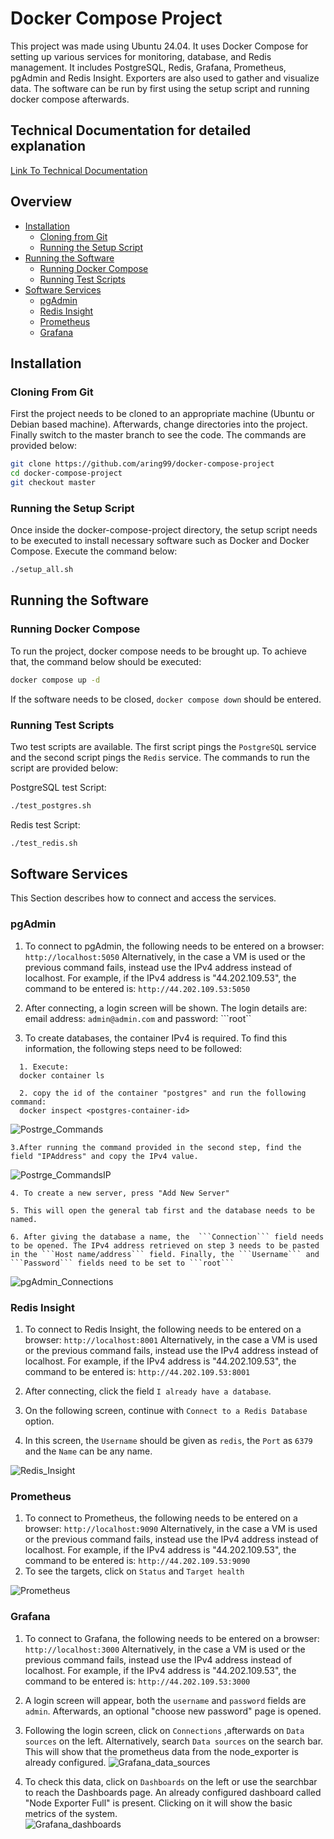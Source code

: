 # Docker Compose Project
This project was made using Ubuntu 24.04. It uses Docker Compose for setting up various services for monitoring, database, and Redis management. It includes PostgreSQL, Redis, Grafana, Prometheus, pgAdmin and Redis Insight. Exporters are also used to gather and visualize data. The software can be run by first using the setup script and running docker compose afterwards.
## Technical Documentation for detailed explanation
[Link To Technical Documentation]()

## Overview
<!-- toc -->
- [Installation](#installation)
  - [Cloning from Git](#cloning-from-git)
  - [Running the Setup Script](#running-the-setup-script)
- [Running the Software](#running-the-software)
  - [Running Docker Compose](#running-docker-compose)
  - [Running Test Scripts](#running-test-scripts)
- [Software Services](#software-services) 
  - [pgAdmin](#pgadmin)
  - [Redis Insight](#redis-insight)
  - [Prometheus](#prometheus)
  - [Grafana](#grafana)
<!-- tocstop -->
## Installation
### Cloning From Git
First the project needs to be cloned to an appropriate machine (Ubuntu or Debian based machine). Afterwards, change directories into the project. Finally switch to the master branch to see the code. The commands are provided below:
```bash
git clone https://github.com/aring99/docker-compose-project
cd docker-compose-project
git checkout master
```

### Running the Setup Script
Once inside the docker-compose-project directory, the setup script needs to be executed to install necessary software such as Docker and Docker Compose. Execute the command below:
```bash
./setup_all.sh
```

## Running the Software
### Running Docker Compose
To run the project, docker compose needs to be brought up. To achieve that, the command below should be executed:
```bash
docker compose up -d
```
If the software needs to be closed, ```docker compose down``` should be entered.

### Running Test Scripts
Two test scripts are available. The first script pings the ```PostgreSQL``` service and the second script pings the ```Redis``` service. The commands to run the script are provided below:

PostgreSQL test Script:
```bash
./test_postgres.sh
```

Redis test Script:
```bash
./test_redis.sh
```

## Software Services
This Section describes how to connect and access the services. 
### pgAdmin
1. To connect to pgAdmin, the following needs to be entered on a browser: ```http://localhost:5050```
Alternatively, in the case a VM is used or the previous command fails, instead use the IPv4 address instead of localhost. For example, if the IPv4 address is "44.202.109.53", the command to be entered is: ```http://44.202.109.53:5050```

2. After connecting, a login screen will be shown. The login details are: email address: ```admin@admin.com``` and password: ```root``

3. To create databases, the container IPv4 is required. To find this information, the following steps need to be followed:
 ```
   1. Execute:
   docker container ls

   2. copy the id of the container "postgres" and run the following command:
   docker inspect <postgres-container-id>
```
![Postrge_Commands](https://github.com/aring99/docker-compose-project/blob/main/imgs/postgre_commands.PNG)
   ```
   3.After running the command provided in the second step, find the field "IPAddress" and copy the IPv4 value.
   ```

![Postrge_CommandsIP](https://github.com/aring99/docker-compose-project/blob/main/imgs/postgre_commandsIP.PNG)
```
4. To create a new server, press "Add New Server"

5. This will open the general tab first and the database needs to be named.

6. After giving the database a name, the  ```Connection``` field needs to be opened. The IPv4 address retrieved on step 3 needs to be pasted in the ```Host name/address``` field. Finally, the ```Username``` and ```Password``` fields need to be set to ```root``` 
```
![pgAdmin_Connections](https://github.com/aring99/docker-compose-project/blob/main/imgs/pgAdmin_connection.png)
### Redis Insight
1. To connect to Redis Insight, the following needs to be entered on a browser: ```http://localhost:8001```
Alternatively, in the case a VM is used or the previous command fails, instead use the IPv4 address instead of localhost. For example, if the IPv4 address is "44.202.109.53", the command to be entered is: ```http://44.202.109.53:8001```

2. After connecting, click the field ```I already have a database```.

3. On the following screen, continue with ```Connect to a Redis Database``` option.

4.  In this screen, the ```Username``` should be given as ```redis```, the ```Port``` as ```6379``` and the ```Name``` can be any name.

![Redis_Insight](https://github.com/aring99/docker-compose-project/blob/main/imgs/redis_insight.png)
### Prometheus
1. To connect to Prometheus, the following needs to be entered on a browser: ```http://localhost:9090```
Alternatively, in the case a VM is used or the previous command fails, instead use the IPv4 address instead of localhost. For example, if the IPv4 address is "44.202.109.53", the command to be entered is: ```http://44.202.109.53:9090```
2. To see the targets, click on ```Status``` and ```Target health```

![Prometheus](https://github.com/aring99/docker-compose-project/blob/main/imgs/prometheus.png)
   
### Grafana
1. To connect to Grafana, the following needs to be entered on a browser: ```http://localhost:3000```
Alternatively, in the case a VM is used or the previous command fails, instead use the IPv4 address instead of localhost. For example, if the IPv4 address is "44.202.109.53", the command to be entered is: ```http://44.202.109.53:3000```

2. A login screen will appear, both the ```username``` and ```password``` fields are ```admin```. Afterwards, an optional "choose new password" page is opened.

3. Following the login screen, click on ```Connections``` ,afterwards on ```Data sources``` on the left. Alternatively, search ```Data sources``` on the search bar. This will show that the prometheus data from the node_exporter is already configured.
![Grafana_data_sources](https://github.com/aring99/docker-compose-project/blob/main/imgs/grafana_data_sources.png)
4. To check this data, click on ```Dashboards``` on the left or use the searchbar to reach the Dashboards page. An already configured dashboard called "Node Exporter Full" is present. Clicking on it will show the basic metrics of the system.  
   ![Grafana_dashboards](https://github.com/aring99/docker-compose-project/blob/main/imgs/grafana_dashboards.png)
